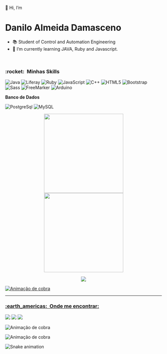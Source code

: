 
 <!-- Inicial / Informações  -------------------------------------------------------------------------------------------->
👋 Hi, I’m <h1>Danilo Almeida Damasceno</h1>
- 📚 Student of Control and Automation Engineering
- 🌱 I’m currently learning JAVA, Ruby and Javascript.

 <!--  Minhas Skills ---------------------------------------------------------------------------------------------------->
 <br>
 
  <h3> :rocket: &nbsp;Minhas Skills </h3>
        
   ![Java](https://img.shields.io/badge/-Java-333333?style=flat&logo=Java&logoColor=007396)
    ![Liferay](https://img.shields.io/badge/-Liferay-333333?style=flat&logo=Liferay&logoColor=1572B6)
     ![Ruby](https://img.shields.io/badge/-Ruby-333333?style=flat&logo=ruby)
      ![JavaScript](https://img.shields.io/badge/-JavaScript-333333?style=flat&logo=javascript)
       ![C++](https://img.shields.io/badge/-C++-333333?style=flat&logo=C%2B%2B&logoColor=00599C)
        ![HTML5](https://img.shields.io/badge/-HTML5-333333?style=flat&logo=HTML5)
         ![Bootstrap](https://img.shields.io/badge/-Bootstrap-333333?style=flat&logo=bootstrap)
           ![Sass](https://img.shields.io/badge/-Sass-333333?style=flat&logo=Sass)
           ![FreeMarker](https://img.shields.io/badge/-FreeMarker-333333?style=flat&logo=Freemarker)
            ![Arduino ](https://img.shields.io/badge/-Arduino-333333?style=flat&logo=Arduino)
 
 **Banco de Dados**
  
   ![PostgreSql](https://img.shields.io/badge/-PostgreSql-333333?style=flat&logo=PostgreSql)
    ![MySQL](https://img.shields.io/badge/-MySQL-333333?style=flat&logo=mysql)



<!-- Contador de Commits e porcentagem de linguagens -------------------------------------------------------------------->
 
 <div align="center">
    <a href="https://github.com/DaniloADamasceno">  
     <img height="255em" src="https://github-readme-stats.vercel.app/api?username=DaniloADamasceno&show_icons=true&theme=dracula&include_all_commits=true&count_private=true"/> 
       <img height="255em" src="https://github-readme-stats.vercel.app/api/top-langs/?username=DaniloADamasceno&langs_count=8&https://github.com/anuraghazra/github-readme-stats&theme=dracula"/>
 </div>
 

 <!-- Contador de Visitação -------------------------------------------------------------------------------------------->
 
<div align="center">
    
![](https://komarev.com/ghpvc/?username=DaniloADamasceno&color=006bed)
</div>
 
  <!-- Animação da Cobrinha com os Commits ---------------------------------------------------------------------------->

  ![ Animação de cobra ](https://github.com/DaniloADamasceno/DaniloADamasceno/blob/output/github-contribution-grid-snake.svg)



 
 <!--  Onde Me encontrar ---------------------------------------------------------------------------------------------->
 <hr>
 
 <h3> :earth_americas: &nbsp;Onde me encontrar: </h3>
 
 <div>
   <a href="https://www.instagram.com/damasceno.ddanilo/" target="_blank">                                               
     <img src="https://img.shields.io/badge/Instagram-E4405F?style=for-the-badge&logo=instagram&logoColor=white" target="_blank"></a>
       <a href = "https://mail.google.com/mail/u/0/?tab=rm&ogbl#inbox">                                                      
         <img src="https://img.shields.io/badge/Gmail-D14836?style=for-the-badge&logo=gmail&logoColor=white" /></a>
          <a href="https://github.com/DaniloADamasceno" alt="github" target="_blank">                                           
            <img src="https://img.shields.io/badge/GitHub-100000?style=for-the-badge&logo=github&logoColor=white"></a>
  

     
  ![ Animação de cobra ](https://github.com/DaniloADamasceno/DaniloADamasceno/blob/output/github-contribution-grid-snake.svg)


  
  ![ Animação de cobra ](https://github.com/DaniloADamasceno/DaniloADamasceno/blob/output/github-contribution-grid-snake.svg)
   
    
<img src="https://raw.githubusercontent.com/DaniloADamasceno/DaniloADamasceno/blob/output/snake.svg" alt="Snake animation" />


  </div>
 <!--
<img href="https://raw.githubusercontent.com/DaniloADamasceno/DaniloADamasceno/blob/output/snake.svg" alt="Snake animation" />

  -->
